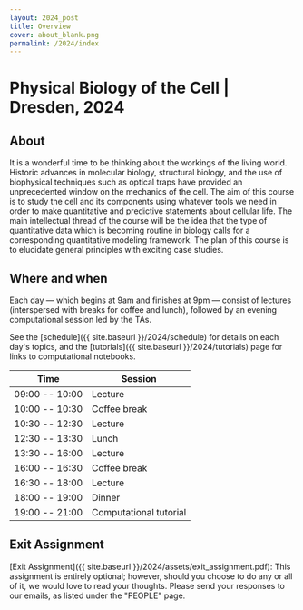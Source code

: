 ```yaml
---
layout: 2024_post
title: Overview
cover: about_blank.png
permalink: /2024/index
---
```

# Physical Biology of the Cell | Dresden, 2024

<!-- _"So much of science proceeds by telling stories." --- Stephen Jay Gould_ -->

## About
It is a wonderful time to be thinking about the workings of the living world. Historic advances in molecular biology, structural biology, and the use of biophysical techniques such as optical traps have provided an unprecedented window on the mechanics of the cell. The aim of this course is to study the cell and its components using whatever tools we need in order to make quantitative and predictive statements about cellular life. The main intellectual thread of the course will be the idea that the type of quantitative data which is becoming routine in biology calls for a corresponding quantitative modeling framework. The plan of this course is to elucidate general principles with exciting case studies.

## Where and when
Each day —  which begins at 9am and finishes at 9pm —  consist of lectures (interspersed with breaks for coffee and lunch), followed by an evening computational session led by the TAs.

See the [schedule]({{ site.baseurl }}/2024/schedule) for details on each day's topics, and the [tutorials]({{ site.baseurl }}/2024/tutorials) page for links to computational notebooks.

| Time | Session |
| -- | -- |
| 09:00 -- 10:00 | Lecture |
| 10:00 -- 10:30 | Coffee break |
| 10:30 -- 12:30 | Lecture |
| 12:30 -- 13:30 | Lunch |
| 13:30 -- 16:00 | Lecture |
| 16:00 -- 16:30 | Coffee break |
| 16:30 -- 18:00 | Lecture |
| 18:00 -- 19:00 | Dinner |
| 19:00 -- 21:00 | Computational tutorial |

## Exit Assignment
[Exit Assignment]({{ site.baseurl }}/2024/assets/exit_assignment.pdf): This assignment is entirely optional; however, should you choose to do any
or all of it, we would love to read your thoughts. Please send your responses
to our emails, as listed under the "PEOPLE" page. 